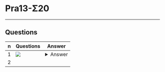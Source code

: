 # Pra13-Σ20

---

## Questions
|n|Questions|Answer|
|-|---------|------|
|1|<img src="https://i.imgur.com/L7iTCZF.png">|<details><summary>Answer</summary><img src="https://i.imgur.com/8b4Ek4p.png"></details>|
|2|
